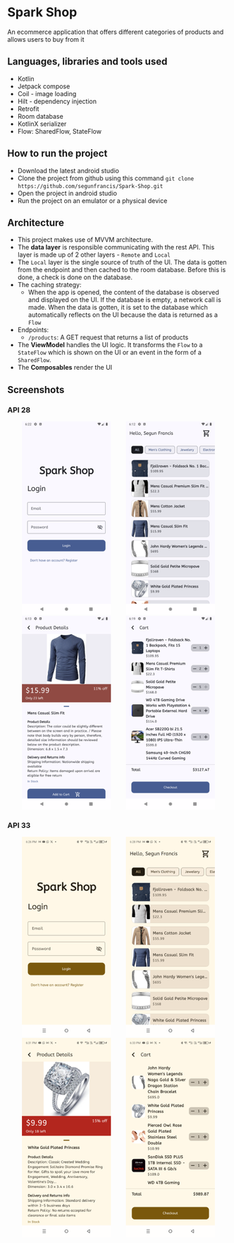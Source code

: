 # Spark Shop
An ecommerce application that offers different categories of products and allows users to buy from it

## Languages, libraries and tools used
* Kotlin
* Jetpack compose
* Coil - image loading
* Hilt - dependency injection
* Retrofit
* Room database
* KotlinX serializer
* Flow: SharedFlow, StateFlow

## How to run the project
* Download the latest android studio
* Clone the project from github using this command `git clone https://github.com/segunfrancis/Spark-Shop.git`
* Open the project in android studio
* Run the project on an emulator or a physical device

## Architecture
* This project makes use of MVVM architecture.
* The **data layer** is responsible communicating with the rest API. This layer is made up of 2 other layers - `Remote` and `Local`
* The `Local` layer is the single source of truth of the UI. The data is gotten from the endpoint and then cached to the room database. Before this is done, a check is done on the database. 
* The caching strategy:
  * When the app is opened, the content of the database is observed and displayed on the UI. If the database is empty, a network call is made. When the data is gotten, it is set to the database which automatically reflects on the UI because the data is returned as a `Flow`
* Endpoints:
    * `/products`: A GET request that returns a list of products
* The **ViewModel** handles the UI logic. It transforms the `Flow` to a `StateFlow` which is shown on the UI or an event in the form of a `SharedFlow`.
* The **Composables** render the UI

## Screenshots

### API 28
<p align="center">
  <img src="screenshots/Screenshot_20250526_182228.png" alt="Home screen" width="40%" hspace="15"/>
  <img src="screenshots/Screenshot_20250526_181259.png" alt="Home screen" width="40%" hspace="15"/>
  <img src="screenshots/Screenshot_20250526_181324.png" alt="Create Food screen" width="40%" hspace="15"/>
  <img src="screenshots/Screenshot_20250526_182023.png" alt="Create Food screen" width="40%" hspace="15"/>
</p>

### API 33
<p align="center">
  <img src="screenshots/Screenshot_20250526_182631.png" alt="Home screen" width="40%" hspace="15"/>
  <img src="screenshots/Screenshot_20250526_182828.png" alt="Home screen" width="40%" hspace="15"/>
  <img src="screenshots/Screenshot_20250526_183153.png" alt="Create Food screen" width="40%" hspace="15"/>
  <img src="screenshots/Screenshot_20250526_183334.png" alt="Create Food screen" width="40%" hspace="15"/>
</p>
